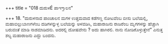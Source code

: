 +++
title = "018 ದುರುಳÉ ಪಾಞ್ಚಾಲನ"

+++
18. "ದುರುಳನಾದ  ಪಾಂಚಾಲನ ಮಗಳ ಉತ್ತಮವಾದ ಕಡೆಗಣ್ಣ ನೋಟವೆಂಬ ಬೀಸು ಬಲೆಯಲ್ಲಿ, ಮಹಾಬಿಲ್ಲುಬಾಣಗಳೆಂಬ ದಡಿಗಳನ್ನುಳ್ಳ ಬಲೆಯನ್ನು ಅಳವಡಿಸಿ, ಮಹಾರಾಜನು ರಾಜರೆಂಬ ಮೃಗಗಳನ್ನು ಹೆಚ್ಚಾಗಿ ಬರುವಂತೆ ಮಾಡಿ ನಾಶಮಾಡಿದನು. ಅದರಲ್ಲಿ ದೋಷವೇನು ? ಅದು ಹಾಗಿರಲಿ. ನಾನು ನೋಡಿಕೊಳ್ಳುತ್ತೇನೆ" ಎನುತ್ತ ಶಲ್ಯ ಮಹಾರಾಜನು ಎದ್ದು ಬಂದನು.